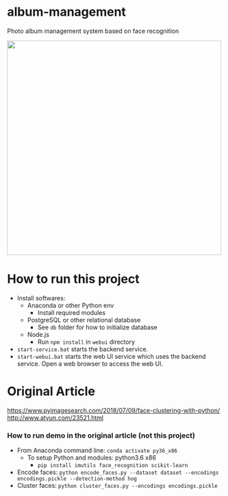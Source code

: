 # album-management
Photo album management system based on face recognition

<img src="https://user-images.githubusercontent.com/132509/145827516-731b7404-15d8-4023-ba9f-5a35420c6bad.png" style="width: 500px;"/>

# How to run this project
- Install softwares:
  - Anaconda or other Python env
    - Install required modules
  - PostgreSQL or other relational database
    - See `db` folder for how to initialize database
  - Node.js
    - Run `npm install` in `webui` directory
- `start-service.bat` starts the backend service.
- `start-webui.bat` starts the web UI service which uses the backend service. Open a web browser to access the web UI.


# Original Article
https://www.pyimagesearch.com/2018/07/09/face-clustering-with-python/
http://www.atyun.com/23521.html


### How to run demo in the original article (not this project)
- From Anaconda command line: `conda activate py36_x86`
  - To setup Python and modules: python3.6 x86
    - `pip install imutils face_recognition scikit-learn`
- Encode faces: `python encode_faces.py --dataset dataset --encodings encodings.pickle --detection-method hog`
- Cluster faces: `python cluster_faces.py --encodings encodings.pickle`

